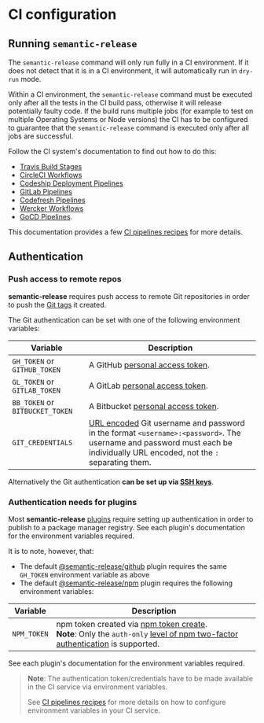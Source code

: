 # CI configuration

## Running `semantic-release`

The `semantic-release` command will only run fully in a CI environment. If it does not detect that it is in a CI environment, it will automatically run in `dry-run` mode.
 
Within a CI environment, the `semantic-release` command must be executed only after all the tests in the CI build pass, otherwise it will release potentially faulty code. If the build runs multiple jobs (for example to test on multiple Operating Systems or Node versions) the CI has to be configured to guarantee that the `semantic-release` command is executed only after all jobs are successful. 

Follow the CI system's documentation to find out how to do this:
- [Travis Build Stages](https://docs.travis-ci.com/user/build-stages)
- [CircleCI Workflows](https://circleci.com/docs/2.0/workflows)
- [Codeship Deployment Pipelines](https://documentation.codeship.com/basic/builds-and-configuration/deployment-pipelines)
- [GitLab Pipelines](https://docs.gitlab.com/ee/ci/pipelines.html#introduction-to-pipelines-and-jobs)
- [Codefresh Pipelines](https://codefresh.io/docs/docs/configure-ci-cd-pipeline/introduction-to-codefresh-pipelines)
- [Wercker Workflows](http://devcenter.wercker.com/docs/workflows)
- [GoCD Pipelines](https://docs.gocd.org/current/introduction/concepts_in_go.html#pipeline).

This documentation provides a few [CI pipelines recipes](../03-recipes/ci-pipelines-recipes.md) for more details.

## Authentication

### Push access to remote repos

**semantic-release** requires push access to remote Git repositories in order to push the [Git tags](https://git-scm.com/book/en/v2/Git-Basics-Tagging) it created.

The Git authentication can be set with one of the following environment variables:

| Variable                        | Description                                                                                                                                                                                                                  |
|---------------------------------|------------------------------------------------------------------------------------------------------------------------------------------------------------------------------------------------------------------------------|
| `GH_TOKEN` or `GITHUB_TOKEN`    | A GitHub [personal access token](https://help.github.com/articles/creating-a-personal-access-token-for-the-command-line).                                                                                                    |
| `GL_TOKEN` or `GITLAB_TOKEN`    | A GitLab [personal access token](https://docs.gitlab.com/ce/user/profile/personal_access_tokens.html).                                                                                                                       |
| `BB_TOKEN` or `BITBUCKET_TOKEN` | A Bitbucket [personal access token](https://confluence.atlassian.com/bitbucketserver/personal-access-tokens-939515499.html).                                                                                                 |
| `GIT_CREDENTIALS`               | [URL encoded](https://en.wikipedia.org/wiki/Percent-encoding) Git username and password in the format `<username>:<password>`. The username and password must each be individually URL encoded, not the `:` separating them. |

Alternatively the Git authentication **can be set up via [SSH keys](../03-recipes/git-auth-ssh-keys.md)**.

### Authentication needs for plugins

Most **semantic-release** [plugins](plugins.md) require setting up authentication in order to publish to a package manager registry. See each plugin's documentation for the environment variables required.

It is to note, however, that:
- The default [@semantic-release/github](https://github.com/semantic-release/github#environment-variables) plugin requires the same `GH_TOKEN` environment variable as above
- The default [@semantic-release/npm](https://github.com/semantic-release/npm#environment-variables) plugin requires the following environment variables:

| Variable    | Description                                                                                                                                                                                                                                                                                                               |
|-------------|---------------------------------------------------------------------------------------------------------------------------------------------------------------------------------------------------------------------------------------------------------------------------------------------------------------------------|
| `NPM_TOKEN` | npm token created via [npm token create](https://docs.npmjs.com/getting-started/working_with_tokens#how-to-create-new-tokens).<br/>**Note**: Only the `auth-only` [level of npm two-factor authentication](https://docs.npmjs.com/getting-started/using-two-factor-authentication#levels-of-authentication) is supported. |

See each plugin's documentation for the environment variables required.

> **Note**: The authentication token/credentials have to be made available in the CI service via environment variables.
>
> See [CI pipelines recipes](../03-recipes/ci-pipelines-recipes.md) for more details on how to configure environment variables in your CI service.
